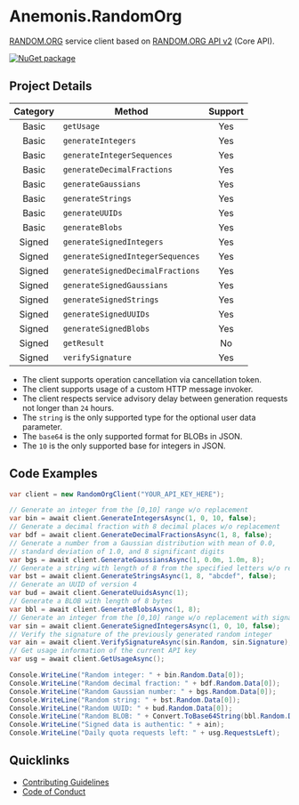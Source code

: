 # Anemonis.RandomOrg

[RANDOM.ORG](https://www.random.org) service client based on [RANDOM.ORG API v2](https://api.random.org/json-rpc/2) (Core API).

[![NuGet package](https://img.shields.io/nuget/v/Anemonis.RandomOrg.svg?style=flat-square)](https://www.nuget.org/packages/Anemonis.RandomOrg)

## Project Details

| Category | Method | Support |
| :---: | --- | :---: |
| Basic | `getUsage` | Yes |
| Basic | `generateIntegers` | Yes |
| Basic | `generateIntegerSequences` | Yes |
| Basic | `generateDecimalFractions` | Yes |
| Basic | `generateGaussians` | Yes |
| Basic | `generateStrings` | Yes |
| Basic | `generateUUIDs` | Yes |
| Basic | `generateBlobs` | Yes |
| Signed | `generateSignedIntegers` | Yes |
| Signed | `generateSignedIntegerSequences` | Yes |
| Signed | `generateSignedDecimalFractions` | Yes |
| Signed | `generateSignedGaussians` | Yes |
| Signed | `generateSignedStrings` | Yes |
| Signed | `generateSignedUUIDs` | Yes |
| Signed | `generateSignedBlobs` | Yes |
| Signed | `getResult` | No |
| Signed | `verifySignature` | Yes |

- The client supports operation cancellation via cancellation token.
- The client supports usage of a custom HTTP message invoker.
- The client respects service advisory delay between generation requests not longer than `24` hours.
- The `string` is the only supported type for the optional user data parameter.
- The `base64` is the only supported format for BLOBs in JSON.
- The `10` is the only supported base for integers in JSON.

## Code Examples

```cs
var client = new RandomOrgClient("YOUR_API_KEY_HERE");

// Generate an integer from the [0,10] range w/o replacement
var bin = await client.GenerateIntegersAsync(1, 0, 10, false);
// Generate a decimal fraction with 8 decimal places w/o replacement
var bdf = await client.GenerateDecimalFractionsAsync(1, 8, false);
// Generate a number from a Gaussian distribution with mean of 0.0,
// standard deviation of 1.0, and 8 significant digits
var bgs = await client.GenerateGaussiansAsync(1, 0.0m, 1.0m, 8);
// Generate a string with length of 8 from the specified letters w/o replacement
var bst = await client.GenerateStringsAsync(1, 8, "abcdef", false);
// Generate an UUID of version 4
var bud = await client.GenerateUuidsAsync(1);
// Generate a BLOB with length of 8 bytes
var bbl = await client.GenerateBlobsAsync(1, 8);
// Generate an integer from the [0,10] range w/o replacement with signature
var sin = await client.GenerateSignedIntegersAsync(1, 0, 10, false);
// Verify the signature of the previously generated random integer
var ain = await client.VerifySignatureAsync(sin.Random, sin.Signature);
// Get usage information of the current API key
var usg = await client.GetUsageAsync();

Console.WriteLine("Random integer: " + bin.Random.Data[0]);
Console.WriteLine("Random decimal fraction: " + bdf.Random.Data[0]);
Console.WriteLine("Random Gaussian number: " + bgs.Random.Data[0]);
Console.WriteLine("Random string: " + bst.Random.Data[0]);
Console.WriteLine("Random UUID: " + bud.Random.Data[0]);
Console.WriteLine("Random BLOB: " + Convert.ToBase64String(bbl.Random.Data[0]));
Console.WriteLine("Signed data is authentic: " + ain);
Console.WriteLine("Daily quota requests left: " + usg.RequestsLeft);
```

## Quicklinks

- [Contributing Guidelines](./CONTRIBUTING.md)
- [Code of Conduct](./CODE_OF_CONDUCT.md)